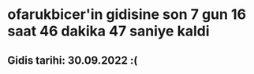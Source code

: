 # ofarukbicer'in gidisine son 7 gun 16 saat 46 dakika 47 saniye kaldi

## Gidis tarihi: 30.09.2022 :(